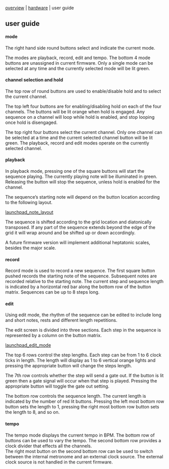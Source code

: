  [overview](index.md) | [hardware](hardware.md) | user guide
 
## user guide


#### mode
The right hand side round buttons select and indicate the current mode.


The modes are playback, record, edit and tempo.  The bottom 4 mode buttons are unassigned in current firmware.  Only a single mode can be selected at any time and the currently selected mode will be lit green.


####  channel  selection and hold 
The top row of round buttons are used to enable/disable hold and to select the current channel.


The top left four buttons are for enabling/disabling hold on each of the four channels.  The buttons will be lit orange when hold is engaged.  Any sequence on a channel will loop while hold is enabled, and stop looping once hold is disengaged.


The top right four buttons select the current channel.  Only one channel can be selected at a time and the current selected channel button will be lit green.  The playback, record and edit modes operate on the currently selected channel.


####  playback
In playback mode, pressing one of the square buttons will start the sequence playing.  The currently playing note will be illuminated in green.   Releasing the button will stop the sequence, unless hold is enabled for the channel.


The sequence’s starting note will depend on the button location according to the following layout.

[launchpad_note_layout](https://cloud.githubusercontent.com/assets/7449649/25468712/0e7cd7ce-2b5b-11e7-8d8c-a19fbfa2f498.png)

The sequence is shifted according to the grid location and diatonically transposed.  If any part of the sequence extends beyond the edge of the grid it will wrap around and be shifted up or down accordingly.  


A future firmware version will implement additional heptatonic scales, besides the major scale.



####  record
Record mode is used to record a new sequence.  The first square button pushed records the starting note of the sequence.  Subsequent notes are recorded relative to the starting note.  The current step and sequence length is indicated by a horizontal red bar along the bottom row of the button matrix.  Sequences can be up to 8 steps long.


####  edit
Using edit mode, the rhythm of the sequence can be edited to include long and short notes, rests and different length repetitions.


The edit screen is divided into three sections.  Each step in the sequence is represented by a column on the button matrix.

[launchpad_edit_mode](https://cloud.githubusercontent.com/assets/7449649/25468713/0e81f1aa-2b5b-11e7-9a73-3ad208977fea.png)

The top 6 rows control the step lengths.  Each step can be from 1 to 6 clock ticks in length. The length will display as 1 to 6 vertical orange lights and pressing the appropriate button will change the steps length.


The 7th row controls whether the step will send a gate out.  If the button is lit green then a gate signal will occur when that step is played.  Pressing the appropriate button will toggle the gate out setting.


The bottom row controls the sequence length.  The current length is indicated by the number of red lit buttons.  Pressing the left most bottom row button sets the length to 1, pressing the right most bottom row button sets the length to 8, and so on.


####  tempo
The tempo mode displays the current tempo in BPM.  The bottom row of buttons can be used to vary the tempo.  The second bottom row provides a clock divider that effects all the channels.  
The right most button on the second bottom row can be used to switch between the internal metronome and an external clock source.  The external clock source is not handled in the current firmware.

